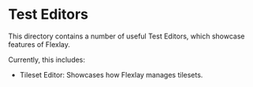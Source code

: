 # Test Editors

This directory contains a number of useful Test Editors, which showcase
features of Flexlay.

Currently, this includes:

 - Tileset Editor: Showcases how Flexlay manages tilesets.
